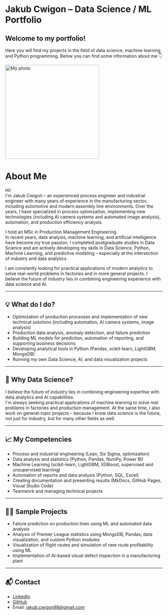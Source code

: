 # Jakub Cwigon – Data Science / ML Portfolio

## Welcome to my portfolio!  
Here you will find my projects in the field of data science, machine learning and Python programming. Below you can find some information about me 👇

<img src="projects/imgs/JC.png" alt="My photo" width="300"/>

# About Me

Hi!  
I'm Jakub Cwigoń – an experienced process engineer and industrial engineer with many years of experience in the manufacturing sector, including automotive and modern assembly line environments. Over the years, I have specialized in process optimization, implementing new technologies (including AI camera systems and automated image analysis), automation, and production efficiency analysis.

I hold an MSc in Production Management Engineering.  
In recent years, data analysis, machine learning, and artificial intelligence have become my true passion. I completed postgraduate studies in Data Science and am actively developing my skills in Data Science, Python, Machine Learning, and predictive modeling – especially at the intersection of industry and data analytics.

I am constantly looking for practical applications of modern analytics to solve real-world problems in factories and in more general projects. I believe the future of industry lies in combining engineering experience with data science and AI.

---

## 💡 What do I do?

- Optimization of production processes and implementation of new technical solutions (including automation, AI camera systems, image analysis)
- Production data analysis, anomaly detection, and failure prediction
- Building ML models for prediction, automation of reporting, and supporting business decisions
- Developing analytical tools in Python (Pandas, scikit-learn, LightGBM, MongoDB)
- Running my own Data Science, AI, and data visualization projects

---

## 🚀 Why Data Science?

I believe the future of industry lies in combining engineering expertise with data analytics and AI capabilities.  
I'm always seeking practical applications of machine learning to solve real problems in factories and production management. At the same time, I also work on general-topic projects – because I know data science is the future, not just for industry, but for many other fields as well.

---

## 📈 My Competencies

- Process and industrial engineering (Lean, Six Sigma, optimization)
- Data analysis and statistics (Python, Pandas, NumPy, Power BI)
- Machine Learning (scikit-learn, LightGBM, XGBoost, supervised and unsupervised learning)
- Automation of reports and data analysis (Python, SQL, Excel)
- Creating documentation and presenting results (MkDocs, GitHub Pages, Visual Studio Code)
- Teamwork and managing technical projects

---

## 🧑‍💻 Sample Projects

- Failure prediction on production lines using ML and automated data analysis
- Analysis of Premier League statistics using MongoDB, Pandas, data visualization, and custom Python modules
- Visualization of flight routes and simulation of new route profitability using ML
- Implementation of AI-based visual defect inspection in a manufacturing plant

---

## 📬 Contact

- [LinkedIn](https://www.linkedin.com/in/jcwigon98)
- [GitHub](https://github.com/jcwigon)  
- Email: jakub.cwigon98@gmail.com

